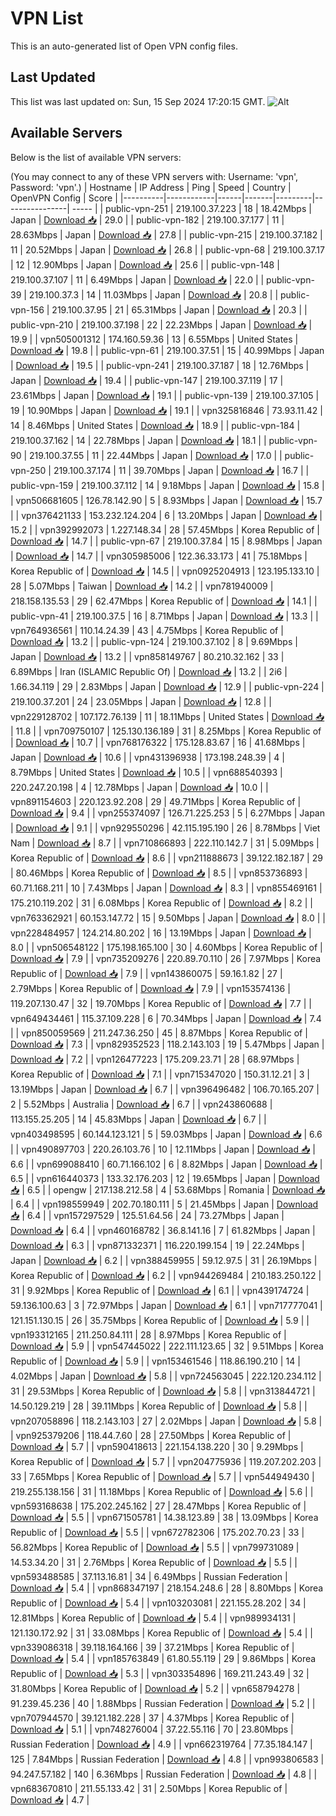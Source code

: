 # VPN List

This is an auto-generated list of Open VPN config files.

## Last Updated

This list was last updated on: Sun, 15 Sep 2024 17:20:15 GMT.
![Alt](https://repobeats.axiom.co/api/embed/186b98318ef1479477931607c1ad7d823f12451f.svg "Repobeats analytics image")

## Available Servers

Below is the list of available VPN servers:

(You may connect to any of these VPN servers with: Username: 'vpn', Password: 'vpn'.)
| Hostname | IP Address | Ping | Speed | Country | OpenVPN Config | Score |
|----------|------------|------|-------|---------|----------------| ----- |
| public-vpn-251 | 219.100.37.223 | 18 | 18.42Mbps | Japan | [Download 📥](./configs/server_0_JP.ovpn) | 29.0 |
| public-vpn-182 | 219.100.37.177 | 11 | 28.63Mbps | Japan | [Download 📥](./configs/server_1_JP.ovpn) | 27.8 |
| public-vpn-215 | 219.100.37.182 | 11 | 20.52Mbps | Japan | [Download 📥](./configs/server_2_JP.ovpn) | 26.8 |
| public-vpn-68 | 219.100.37.17 | 12 | 12.90Mbps | Japan | [Download 📥](./configs/server_3_JP.ovpn) | 25.6 |
| public-vpn-148 | 219.100.37.107 | 11 | 6.49Mbps | Japan | [Download 📥](./configs/server_4_JP.ovpn) | 22.0 |
| public-vpn-39 | 219.100.37.3 | 14 | 11.03Mbps | Japan | [Download 📥](./configs/server_5_JP.ovpn) | 20.8 |
| public-vpn-156 | 219.100.37.95 | 21 | 65.31Mbps | Japan | [Download 📥](./configs/server_6_JP.ovpn) | 20.3 |
| public-vpn-210 | 219.100.37.198 | 22 | 22.23Mbps | Japan | [Download 📥](./configs/server_7_JP.ovpn) | 19.9 |
| vpn505001312 | 174.160.59.36 | 13 | 6.55Mbps | United States | [Download 📥](./configs/server_8_US.ovpn) | 19.8 |
| public-vpn-61 | 219.100.37.51 | 15 | 40.99Mbps | Japan | [Download 📥](./configs/server_9_JP.ovpn) | 19.5 |
| public-vpn-241 | 219.100.37.187 | 18 | 12.76Mbps | Japan | [Download 📥](./configs/server_10_JP.ovpn) | 19.4 |
| public-vpn-147 | 219.100.37.119 | 17 | 23.61Mbps | Japan | [Download 📥](./configs/server_11_JP.ovpn) | 19.1 |
| public-vpn-139 | 219.100.37.105 | 19 | 10.90Mbps | Japan | [Download 📥](./configs/server_12_JP.ovpn) | 19.1 |
| vpn325816846 | 73.93.11.42 | 14 | 8.46Mbps | United States | [Download 📥](./configs/server_13_US.ovpn) | 18.9 |
| public-vpn-184 | 219.100.37.162 | 14 | 22.78Mbps | Japan | [Download 📥](./configs/server_14_JP.ovpn) | 18.1 |
| public-vpn-90 | 219.100.37.55 | 11 | 22.44Mbps | Japan | [Download 📥](./configs/server_15_JP.ovpn) | 17.0 |
| public-vpn-250 | 219.100.37.174 | 11 | 39.70Mbps | Japan | [Download 📥](./configs/server_16_JP.ovpn) | 16.7 |
| public-vpn-159 | 219.100.37.112 | 14 | 9.18Mbps | Japan | [Download 📥](./configs/server_17_JP.ovpn) | 15.8 |
| vpn506681605 | 126.78.142.90 | 5 | 8.93Mbps | Japan | [Download 📥](./configs/server_18_JP.ovpn) | 15.7 |
| vpn376421133 | 153.232.124.204 | 6 | 13.20Mbps | Japan | [Download 📥](./configs/server_19_JP.ovpn) | 15.2 |
| vpn392992073 | 1.227.148.34 | 28 | 57.45Mbps | Korea Republic of | [Download 📥](./configs/server_20_KR.ovpn) | 14.7 |
| public-vpn-67 | 219.100.37.84 | 15 | 8.98Mbps | Japan | [Download 📥](./configs/server_21_JP.ovpn) | 14.7 |
| vpn305985006 | 122.36.33.173 | 41 | 75.18Mbps | Korea Republic of | [Download 📥](./configs/server_22_KR.ovpn) | 14.5 |
| vpn0925204913 | 123.195.133.10 | 28 | 5.07Mbps | Taiwan | [Download 📥](./configs/server_23_TW.ovpn) | 14.2 |
| vpn781940009 | 218.158.135.53 | 29 | 62.47Mbps | Korea Republic of | [Download 📥](./configs/server_24_KR.ovpn) | 14.1 |
| public-vpn-41 | 219.100.37.5 | 16 | 8.71Mbps | Japan | [Download 📥](./configs/server_25_JP.ovpn) | 13.3 |
| vpn764936561 | 110.14.24.39 | 43 | 4.75Mbps | Korea Republic of | [Download 📥](./configs/server_26_KR.ovpn) | 13.2 |
| public-vpn-124 | 219.100.37.102 | 8 | 9.69Mbps | Japan | [Download 📥](./configs/server_27_JP.ovpn) | 13.2 |
| vpn858149767 | 80.210.32.162 | 33 | 6.89Mbps | Iran (ISLAMIC Republic Of) | [Download 📥](./configs/server_28_IR.ovpn) | 13.2 |
| 2i6 | 1.66.34.119 | 29 | 2.83Mbps | Japan | [Download 📥](./configs/server_29_JP.ovpn) | 12.9 |
| public-vpn-224 | 219.100.37.201 | 24 | 23.05Mbps | Japan | [Download 📥](./configs/server_30_JP.ovpn) | 12.8 |
| vpn229128702 | 107.172.76.139 | 11 | 18.11Mbps | United States | [Download 📥](./configs/server_31_US.ovpn) | 11.8 |
| vpn709750107 | 125.130.136.189 | 31 | 8.25Mbps | Korea Republic of | [Download 📥](./configs/server_32_KR.ovpn) | 10.7 |
| vpn768176322 | 175.128.83.67 | 16 | 41.68Mbps | Japan | [Download 📥](./configs/server_33_JP.ovpn) | 10.6 |
| vpn431396938 | 173.198.248.39 | 4 | 8.79Mbps | United States | [Download 📥](./configs/server_34_US.ovpn) | 10.5 |
| vpn688540393 | 220.247.20.198 | 4 | 12.78Mbps | Japan | [Download 📥](./configs/server_35_JP.ovpn) | 10.0 |
| vpn891154603 | 220.123.92.208 | 29 | 49.71Mbps | Korea Republic of | [Download 📥](./configs/server_36_KR.ovpn) | 9.4 |
| vpn255374097 | 126.71.225.253 | 5 | 6.27Mbps | Japan | [Download 📥](./configs/server_37_JP.ovpn) | 9.1 |
| vpn929550296 | 42.115.195.190 | 26 | 8.78Mbps | Viet Nam | [Download 📥](./configs/server_38_VN.ovpn) | 8.7 |
| vpn710866893 | 222.110.142.7 | 31 | 5.09Mbps | Korea Republic of | [Download 📥](./configs/server_39_KR.ovpn) | 8.6 |
| vpn211888673 | 39.122.182.187 | 29 | 80.46Mbps | Korea Republic of | [Download 📥](./configs/server_40_KR.ovpn) | 8.5 |
| vpn853736893 | 60.71.168.211 | 10 | 7.43Mbps | Japan | [Download 📥](./configs/server_41_JP.ovpn) | 8.3 |
| vpn855469161 | 175.210.119.202 | 31 | 6.08Mbps | Korea Republic of | [Download 📥](./configs/server_42_KR.ovpn) | 8.2 |
| vpn763362921 | 60.153.147.72 | 15 | 9.50Mbps | Japan | [Download 📥](./configs/server_43_JP.ovpn) | 8.0 |
| vpn228484957 | 124.214.80.202 | 16 | 13.19Mbps | Japan | [Download 📥](./configs/server_44_JP.ovpn) | 8.0 |
| vpn506548122 | 175.198.165.100 | 30 | 4.60Mbps | Korea Republic of | [Download 📥](./configs/server_45_KR.ovpn) | 7.9 |
| vpn735209276 | 220.89.70.110 | 26 | 7.97Mbps | Korea Republic of | [Download 📥](./configs/server_46_KR.ovpn) | 7.9 |
| vpn143860075 | 59.16.1.82 | 27 | 2.79Mbps | Korea Republic of | [Download 📥](./configs/server_47_KR.ovpn) | 7.9 |
| vpn153574136 | 119.207.130.47 | 32 | 19.70Mbps | Korea Republic of | [Download 📥](./configs/server_48_KR.ovpn) | 7.7 |
| vpn649434461 | 115.37.109.228 | 6 | 70.34Mbps | Japan | [Download 📥](./configs/server_49_JP.ovpn) | 7.4 |
| vpn850059569 | 211.247.36.250 | 45 | 8.87Mbps | Korea Republic of | [Download 📥](./configs/server_50_KR.ovpn) | 7.3 |
| vpn829352523 | 118.2.143.103 | 19 | 5.47Mbps | Japan | [Download 📥](./configs/server_51_JP.ovpn) | 7.2 |
| vpn126477223 | 175.209.23.71 | 28 | 68.97Mbps | Korea Republic of | [Download 📥](./configs/server_52_KR.ovpn) | 7.1 |
| vpn715347020 | 150.31.12.21 | 3 | 13.19Mbps | Japan | [Download 📥](./configs/server_53_JP.ovpn) | 6.7 |
| vpn396496482 | 106.70.165.207 | 2 | 5.52Mbps | Australia | [Download 📥](./configs/server_54_AU.ovpn) | 6.7 |
| vpn243860688 | 113.155.25.205 | 14 | 45.83Mbps | Japan | [Download 📥](./configs/server_55_JP.ovpn) | 6.7 |
| vpn403498595 | 60.144.123.121 | 5 | 59.03Mbps | Japan | [Download 📥](./configs/server_56_JP.ovpn) | 6.6 |
| vpn490897703 | 220.26.103.76 | 10 | 12.11Mbps | Japan | [Download 📥](./configs/server_57_JP.ovpn) | 6.6 |
| vpn699088410 | 60.71.166.102 | 6 | 8.82Mbps | Japan | [Download 📥](./configs/server_58_JP.ovpn) | 6.5 |
| vpn616440373 | 133.32.176.203 | 12 | 19.65Mbps | Japan | [Download 📥](./configs/server_59_JP.ovpn) | 6.5 |
| opengw | 217.138.212.58 | 4 | 53.68Mbps | Romania | [Download 📥](./configs/server_60_RO.ovpn) | 6.4 |
| vpn198559949 | 202.70.180.111 | 5 | 21.45Mbps | Japan | [Download 📥](./configs/server_61_JP.ovpn) | 6.4 |
| vpn157297529 | 125.51.64.56 | 24 | 73.27Mbps | Japan | [Download 📥](./configs/server_62_JP.ovpn) | 6.4 |
| vpn460168782 | 36.8.141.16 | 7 | 61.82Mbps | Japan | [Download 📥](./configs/server_63_JP.ovpn) | 6.3 |
| vpn871332371 | 116.220.199.154 | 19 | 22.24Mbps | Japan | [Download 📥](./configs/server_64_JP.ovpn) | 6.2 |
| vpn388459955 | 59.12.97.5 | 31 | 26.19Mbps | Korea Republic of | [Download 📥](./configs/server_65_KR.ovpn) | 6.2 |
| vpn944269484 | 210.183.250.122 | 31 | 9.92Mbps | Korea Republic of | [Download 📥](./configs/server_66_KR.ovpn) | 6.1 |
| vpn439174724 | 59.136.100.63 | 3 | 72.97Mbps | Japan | [Download 📥](./configs/server_67_JP.ovpn) | 6.1 |
| vpn717777041 | 121.151.130.15 | 26 | 35.75Mbps | Korea Republic of | [Download 📥](./configs/server_68_KR.ovpn) | 5.9 |
| vpn193312165 | 211.250.84.111 | 28 | 8.97Mbps | Korea Republic of | [Download 📥](./configs/server_69_KR.ovpn) | 5.9 |
| vpn547445022 | 222.111.123.65 | 32 | 9.51Mbps | Korea Republic of | [Download 📥](./configs/server_70_KR.ovpn) | 5.9 |
| vpn153461546 | 118.86.190.210 | 14 | 4.02Mbps | Japan | [Download 📥](./configs/server_71_JP.ovpn) | 5.8 |
| vpn724563045 | 222.120.234.112 | 31 | 29.53Mbps | Korea Republic of | [Download 📥](./configs/server_72_KR.ovpn) | 5.8 |
| vpn313844721 | 14.50.129.219 | 28 | 39.11Mbps | Korea Republic of | [Download 📥](./configs/server_73_KR.ovpn) | 5.8 |
| vpn207058896 | 118.2.143.103 | 27 | 2.02Mbps | Japan | [Download 📥](./configs/server_74_JP.ovpn) | 5.8 |
| vpn925379206 | 118.44.7.60 | 28 | 27.50Mbps | Korea Republic of | [Download 📥](./configs/server_75_KR.ovpn) | 5.7 |
| vpn590418613 | 221.154.138.220 | 30 | 9.29Mbps | Korea Republic of | [Download 📥](./configs/server_76_KR.ovpn) | 5.7 |
| vpn204775936 | 119.207.202.203 | 33 | 7.65Mbps | Korea Republic of | [Download 📥](./configs/server_77_KR.ovpn) | 5.7 |
| vpn544949430 | 219.255.138.156 | 31 | 11.18Mbps | Korea Republic of | [Download 📥](./configs/server_78_KR.ovpn) | 5.6 |
| vpn593168638 | 175.202.245.162 | 27 | 28.47Mbps | Korea Republic of | [Download 📥](./configs/server_79_KR.ovpn) | 5.5 |
| vpn671505781 | 14.38.123.89 | 38 | 13.09Mbps | Korea Republic of | [Download 📥](./configs/server_80_KR.ovpn) | 5.5 |
| vpn672782306 | 175.202.70.23 | 33 | 56.82Mbps | Korea Republic of | [Download 📥](./configs/server_81_KR.ovpn) | 5.5 |
| vpn799731089 | 14.53.34.20 | 31 | 2.76Mbps | Korea Republic of | [Download 📥](./configs/server_82_KR.ovpn) | 5.5 |
| vpn593488585 | 37.113.16.81 | 34 | 6.49Mbps | Russian Federation | [Download 📥](./configs/server_83_RU.ovpn) | 5.4 |
| vpn868347197 | 218.154.248.6 | 28 | 8.80Mbps | Korea Republic of | [Download 📥](./configs/server_84_KR.ovpn) | 5.4 |
| vpn103203081 | 221.155.28.202 | 34 | 12.81Mbps | Korea Republic of | [Download 📥](./configs/server_85_KR.ovpn) | 5.4 |
| vpn989934131 | 121.130.172.92 | 31 | 33.08Mbps | Korea Republic of | [Download 📥](./configs/server_86_KR.ovpn) | 5.4 |
| vpn339086318 | 39.118.164.166 | 39 | 37.21Mbps | Korea Republic of | [Download 📥](./configs/server_87_KR.ovpn) | 5.4 |
| vpn185763849 | 61.80.55.119 | 29 | 9.86Mbps | Korea Republic of | [Download 📥](./configs/server_88_KR.ovpn) | 5.3 |
| vpn303354896 | 169.211.243.49 | 32 | 31.80Mbps | Korea Republic of | [Download 📥](./configs/server_89_KR.ovpn) | 5.2 |
| vpn658794278 | 91.239.45.236 | 40 | 1.88Mbps | Russian Federation | [Download 📥](./configs/server_90_RU.ovpn) | 5.2 |
| vpn707944570 | 39.121.182.228 | 37 | 4.37Mbps | Korea Republic of | [Download 📥](./configs/server_91_KR.ovpn) | 5.1 |
| vpn748276004 | 37.22.55.116 | 70 | 23.80Mbps | Russian Federation | [Download 📥](./configs/server_92_RU.ovpn) | 4.9 |
| vpn662319764 | 77.35.184.147 | 125 | 7.84Mbps | Russian Federation | [Download 📥](./configs/server_93_RU.ovpn) | 4.8 |
| vpn993806583 | 94.247.57.182 | 140 | 6.36Mbps | Russian Federation | [Download 📥](./configs/server_94_RU.ovpn) | 4.8 |
| vpn683670810 | 211.55.133.42 | 31 | 2.50Mbps | Korea Republic of | [Download 📥](./configs/server_95_KR.ovpn) | 4.7 |
